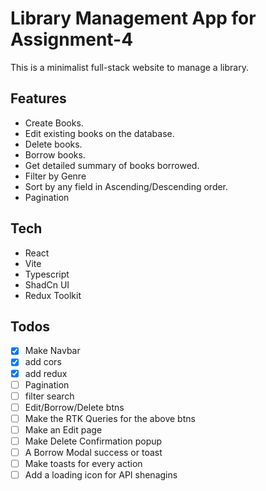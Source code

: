 # Library Management App for Assignment-4

This is a minimalist full-stack website to manage a library.

## Features

- Create Books.
- Edit existing books on the database.
- Delete books.
- Borrow books.
- Get detailed summary of books borrowed.
- Filter by Genre
- Sort by any field in Ascending/Descending order.
- Pagination

## Tech

- React
- Vite
- Typescript
- ShadCn UI
- Redux Toolkit

## Todos

- [x] Make Navbar
- [x] add cors
- [x] add redux
- [ ] Pagination
- [ ] filter search
- [ ] Edit/Borrow/Delete btns
- [ ] Make the RTK Queries for the above btns
- [ ] Make an Edit page
- [ ] Make Delete Confirmation popup
- [ ] A Borrow Modal success or toast
- [ ] Make toasts for every action
- [ ] Add a loading icon for API shenagins
